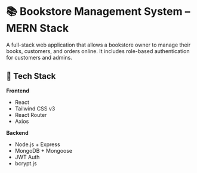 <h1> 📚 Bookstore Management System – MERN Stack </h1>

A full-stack web application that allows a bookstore owner to manage their books, customers, and orders online. It includes role-based authentication for customers and admins.

<h2> 🚀 Tech Stack </h2>

<b>Frontend</b>

- React
- Tailwind CSS v3
- React Router
- Axios

<b>Backend</b>

- Node.js + Express
- MongoDB + Mongoose
- JWT Auth
- bcrypt.js
